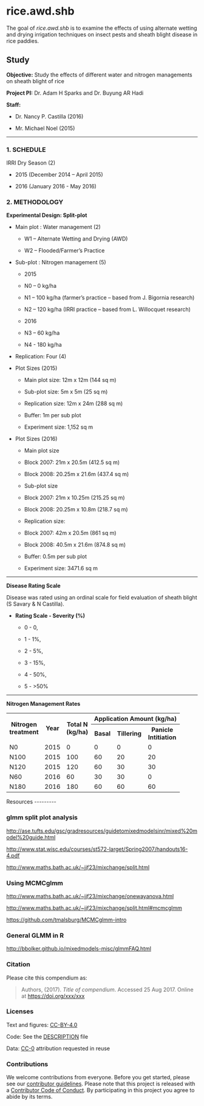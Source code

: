 
<!-- README.md is generated from README.Rmd. Please edit that file -->
rice.awd.shb
============

The goal of *rice.awd.shb* is to examine the effects of using alternate wetting and drying irrigation techniques on insect pests and sheath blight disease in rice paddies.

Study
-----

**Objective:** Study the effects of different water and nitrogen managements on sheath blight of rice

**Project PI:** Dr. Adam H Sparks and Dr. Buyung AR Hadi

**Staff:**

-   Dr. Nancy P. Castilla (2016)

-   Mr. Michael Noel (2015)

------------------------------------------------------------------------

### 1. SCHEDULE

IRRI Dry Season (2)

-   2015 (December 2014 – April 2015)

-   2016 (January 2016 - May 2016)

### 2. METHODOLOGY

**Experimental Design: Split-plot**

-   Main plot : Water management (2)

    -   W1 – Alternate Wetting and Drying (AWD)

    -   W2 – Flooded/Farmer’s Practice

-   Sub-plot : Nitrogen management (5)

    -   2015

    -   N0 – 0 kg/ha

    -   N1 – 100 kg/ha (farmer’s practice – based from J. Bigornia research)

    -   N2 – 120 kg/ha (IRRI practice – based from L. Willocquet research)

    -   2016

    -   N3 – 60 kg/ha

    -   N4 - 180 kg/ha

-   Replication: Four (4)

-   Plot Sizes (2015)

    -   Main plot size: 12m x 12m (144 sq m)

    -   Sub-plot size: 5m x 5m (25 sq m)

    -   Replication size: 12m x 24m (288 sq m)

    -   Buffer: 1m per sub plot

    -   Experiment size: 1,152 sq m

-   Plot Sizes (2016)

    -   Main plot size

    -   Block 2007: 21m x 20.5m (412.5 sq m)

    -   Block 2008: 20.25m x 21.6m (437.4 sq m)

    -   Sub-plot size

    -   Block 2007: 21m x 10.25m (215.25 sq m)

    -   Block 2008: 20.25m x 10.8m (218.7 sq m)

    -   Replication size:

    -   Block 2007: 42m x 20.5m (861 sq m)

    -   Block 2008: 40.5m x 21.6m (874.8 sq m)

    -   Buffer: 0.5m per sub plot

    -   Experiment size: 3471.6 sq m

------------------------------------------------------------------------

**Disease Rating Scale**

Disease was rated using an ordinal scale for field evaluation of sheath blight (S Savary & N Castilla).

-   **Rating Scale - Severity (%)**

    -   0 - 0,

    -   1 - 1%,

    -   2 - 5%,

    -   3 - 15%,

    -   4 - 50%,

    -   5 - &gt;50%

------------------------------------------------------------------------

**Nitrogen Management Rates**

<table width="500">
<tr>
<th rowspan="2">
Nitrogen<br>treatment
</th>
<th rowspan="2">
Year
</th>
<th rowspan="2">
Total N<br>(kg/ha)
</th>
<th colspan="4">
Application Amount (kg/ha)
</th>
</tr>
<tr>
<th>
Basal
</th>
<th>
Tillering
</th>
<th>
Panicle<br>Intitiation
</th>
</tr>
<tr>
<td>
N0
</td>
<td>
2015
</td>
<td>
0
</td>
<td>
0
</td>
<td>
0
</td>
<td>
0
</td>
</tr>
<tr>
<td>
N100
</td>
<td>
2015
</td>
<td>
100
</td>
<td>
60
</td>
<td>
20
</td>
<td>
20
</td>
</tr>
<tr>
<td>
N120
</td>
<td>
2015
</td>
<td>
120
</td>
<td>
60
</td>
<td>
30
</td>
<td>
30
</td>
</tr>
<tr>
<td>
N60
</td>
<td>
2016
</td>
<td>
60
</td>
<td>
30
</td>
<td>
30
</td>
<td>
0
</td>
</tr>
<tr>
<td>
N180
</td>
<td>
2016
</td>
<td>
180
</td>
<td>
60
</td>
<td>
60
</td>
<td>
60
</td>
</tr>
</table>
Resources
---------

### glmm split plot analysis

<http://ase.tufts.edu/gsc/gradresources/guidetomixedmodelsinr/mixed%20model%20guide.html>

<http://www.stat.wisc.edu/courses/st572-larget/Spring2007/handouts16-4.pdf>

<http://www.maths.bath.ac.uk/~jjf23/mixchange/split.html>

### Using MCMCglmm

<http://www.maths.bath.ac.uk/~jjf23/mixchange/onewayanova.html>

<http://www.maths.bath.ac.uk/~jjf23/mixchange/split.html#mcmcglmm>

<https://github.com/tmalsburg/MCMCglmm-intro>

### General GLMM in R

<http://bbolker.github.io/mixedmodels-misc/glmmFAQ.html>

### Citation

Please cite this compendium as:

> Authors, (2017). *Title of compendium*. Accessed 25 Aug 2017. Online at <https://doi.org/xxx/xxx>

### Licenses

Text and figures: [CC-BY-4.0](http://creativecommons.org/licenses/by/4.0/)

Code: See the [DESCRIPTION](DESCRIPTION) file

Data: [CC-0](http://creativecommons.org/publicdomain/zero/1.0/) attribution requested in reuse

### Contributions

We welcome contributions from everyone. Before you get started, please see our [contributor guidelines](CONTRIBUTING.md). Please note that this project is released with a [Contributor Code of Conduct](CONDUCT.md). By participating in this project you agree to abide by its terms.
